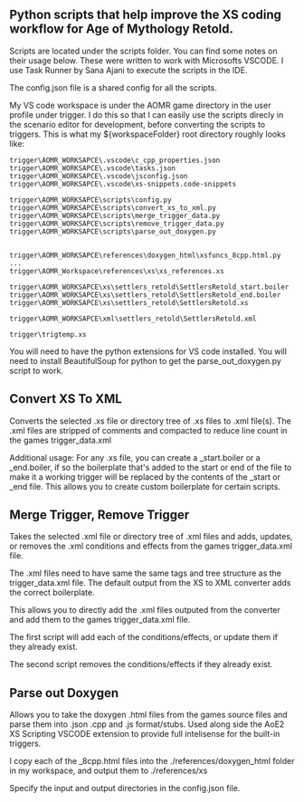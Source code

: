 ## Python scripts that help improve the XS coding workflow for Age of Mythology Retold.

Scripts are located under the scripts folder. You can find some notes on their usage below. These were written to work with Microsofts VSCODE. I use Task Runner by Sana Ajani to execute the scripts in the IDE. 

The config.json file is a shared config for all the scripts. 

My VS code workspace is under the AOMR game directory in the user profile under trigger. I do this so that I can easily use the scripts direcly in the scenario editor for development, before converting the scripts to triggers.
This is what my ${workspaceFolder} root directory roughly looks like:
```
trigger\AOMR_WORKSAPCE\.vscode\c_cpp_properties.json
trigger\AOMR_WORKSAPCE\.vscode\tasks.json
trigger\AOMR_WORKSAPCE\.vscode\jsconfig.json
trigger\AOMR_WORKSAPCE\.vscode\xs-snippets.code-snippets

trigger\AOMR_WORKSAPCE\scripts\config.py
trigger\AOMR_WORKSAPCE\scripts\convert_xs_to_xml.py
trigger\AOMR_WORKSAPCE\scripts\merge_trigger_data.py
trigger\AOMR_WORKSAPCE\scripts\remove_trigger_data.py
trigger\AOMR_WORKSAPCE\scripts\parse_out_doxygen.py


trigger\AOMR_WORKSAPCE\references\doxygen_html\xsfuncs_8cpp.html.py
...
trigger\AOMR_Workspace\references\xs\xs_references.xs

trigger\AOMR_WORKSAPCE\xs\settlers_retold\SettlersRetold_start.boiler
trigger\AOMR_WORKSAPCE\xs\settlers_retold\SettlersRetold_end.boiler
trigger\AOMR_WORKSAPCE\xs\settlers_retold\SettlersRetold.xs

trigger\AOMR_WORKSAPCE\xml\settlers_retold\SettlersRetold.xml

trigger\trigtemp.xs
```

You will need to have the python extensions for VS code installed. You will need to install BeautifulSoup for python to get the parse_out_doxygen.py script to work.

## Convert XS To XML

Converts the selected .xs file or directory tree of .xs files to .xml file(s). The .xml files are stripped of comments and compacted to reduce line count in the games trigger_data.xml

Additional usage:
For any .xs file, you can create a <name>_start.boiler or a <name>_end.boiler, if so the boilerplate that's added to the start or end of the file to make it a working trigger will be replaced by the contents of the _start or _end file. This allows you to create custom boilerplate for certain scripts.

## Merge Trigger, Remove Trigger

Takes the selected .xml file or directory tree of .xml files and adds, updates, or removes the .xml conditions and effects from the games trigger_data.xml file. 

The .xml files need to have same the same tags and tree structure as the trigger_data.xml file. The default output from the XS to XML converter adds the correct boilerplate.

This allows you to directly add the .xml files outputed from the converter and add them to the games trigger_data.xml file. 

The first script will add each of the conditions/effects, or update them if they already exist. 

The second script removes the conditions/effects if they already exist.

## Parse out Doxygen

Allows you to take the doxygen .html files from the games source files and parse them into .json .cpp and .js format/stubs. Used along side the AoE2 XS Scripting VSCODE extension to provide full intelisense for the built-in triggers.

I copy each of the _8cpp.html files into the ./references/doxygen_html folder in my workspace, and output them to ./references/xs

Specify the input and output directories in the config.json file.


